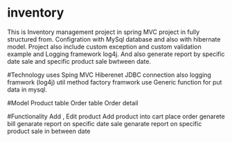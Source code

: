 # inventory
This is Inventory management project in spring MVC project in fully structured from.
Configration with MySql database and also with hibernate model.
Project also include custom exception and custom validation example and Logging framework log4j.
And also generate report by specific date sale and specific product sale bwtween date.


#Technology uses
Sping MVC
Hiberenet
JDBC connection also
logging framwork (log4j)
util method 
factory framwork use
Generic function for put data in mysql.

#Model
Product table
Order table
Order detail

#Functionality
Add , Edit product
Add product into cart 
place order
genarete bill 
genarate report on specific date sale
genarate report on specific product sale in between date

